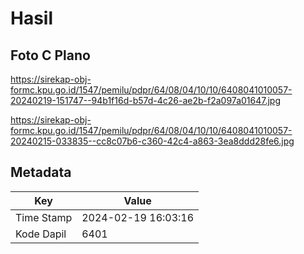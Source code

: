 # Hasil

## Foto C Plano

https://sirekap-obj-formc.kpu.go.id/1547/pemilu/pdpr/64/08/04/10/10/6408041010057-20240219-151747--94b1f16d-b57d-4c26-ae2b-f2a097a01647.jpg

https://sirekap-obj-formc.kpu.go.id/1547/pemilu/pdpr/64/08/04/10/10/6408041010057-20240215-033835--cc8c07b6-c360-42c4-a863-3ea8ddd28fe6.jpg


## Metadata

| Key        | Value               |
| ---------- | ------------------- |
| Time Stamp | 2024-02-19 16:03:16 |
| Kode Dapil | 6401                |



